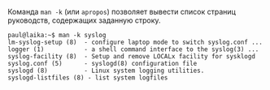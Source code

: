 Команда `man -k` (или `apropos`) позволяет вывести список страниц руководств, содержащих заданную строку.

```run-bash
paul@laika:~$ man -k syslog
lm-syslog-setup (8)  - configure laptop mode to switch syslog.conf ...
logger (1)           - a shell command interface to the syslog(3) ...
syslog-facility (8)  - Setup and remove LOCALx facility for sysklogd
syslog.conf (5)      - syslogd(8) configuration file
syslogd (8)          - Linux system logging utilities.
syslogd-listfiles (8) - list system logfiles
```
